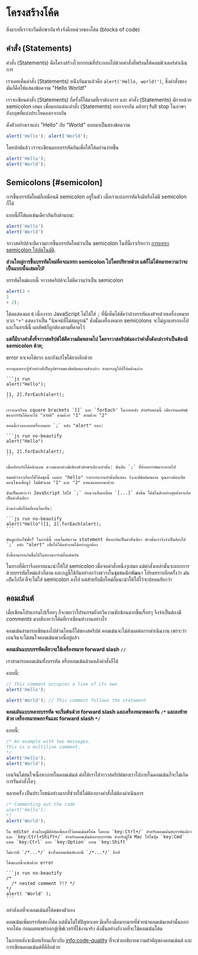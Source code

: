 # โครงสร้างโค้ด

สิ่งแรกที่เราจะเริ่มศึกษากันจริงจังคือหน่วยของโค้ด (blocks of code)

## คำสั่ง (Statements)

คำสั่ง (Statements) คือโครงสร้างไวยากรณ์ที่ประกอบไปด้วยคำสั่งที่พร้อมให้คอมพิวเตอร์ดำเนินการ

เราเคยเห็นคำสั่ง (Statements) หน่ึงกันมาแล้วคือ `alert('Hello, world!')`, ซึ่งคำสั่งของมันก็คือให้แสดงข้อความ "Hello World!"

เราจะเขียนคำสั่ง (Statements) กี่ครั้งก็ได้ตามที่เราต้องการ และ คำสั่ง (Statements) มักจบด้วย semicolon เสมอ เพื่อแยกแต่ละคำสั่ง (Statements) ออกจากกัน คล้ายๆ full stop ในภาษาอังกฤษที่แบ่งประโยคออกจากกัน

ดั่งตัวอย่างเราแบ่ง "Hello" กับ "World" ออกมาเป็นสองข้อความ

```js run no-beautify
alert('Hello'); alert('World');
```

โดยปกติแล้ว เราจะเขียนแยกบรรทัดกันเพื่อให้โค้ดอ่านง่ายขึ้น

```js run no-beautify
alert('Hello');
alert('World');
```

## Semicolons [#semicolon]

การขึ้นบรรทัดใหม่ก็เหมือนมี semicolon อยู่ในตัว เมื่อเราแบ่งบรรทัดจึงมีหรือไม่มี semicolon ก็ได้

แบบนี้ก็ได้ผลเช่นเดียวกันกับด้านบน:

```js run no-beautify
alert('Hello')
alert('World')
```

จาวาสคริปต์จะตีความการขึ้นบรรทัดใหม่ว่าเป็น semicolon ในที่นี้เราเรียกว่า [การแทรก semicolon ให้อัตโนมัติ](https://tc39.github.io/ecma262/#sec-automatic-semicolon-insertion).

**ส่วนใหญ่การขึ้นบรรทัดใหม่คือจะแทรก semicolon ไปโดยปริยายด้วย แต่ก็ไม่ได้หมายความว่าจะเป็นแบบนั้นเสมอไป!**

บรรทัดใหม่แบบนี้ จาวาสคริปต์จะไม่ตีความว่าเป็น semicolon

```js run no-beautify
alert(3 +
1
+ 2);
```

โค้ดแสดงผล `6` เนื่องจาก JavaScript ไม่ได้ใส่ `;` ที่นี่เห็นได้ชัดว่าถ้าบรรทัดลงท้ายด้วยเครื่องหมายบวก `"+"` แสดงว่าเป็น "นิพจน์ที่ไม่สมบูรณ์" ดังนั้นเครื่องหมาย semicolons จะไม่ถูกแทรกลงไป และในกรณีนี้ ผลลัพธ์ก็ถูกต้องตามที่คาดไว้

**แต่ก็มีบางคำสั่งที่จาวาสคริปต์ได้ตีความผิดพลาดไป โดยจาวาสคริปต์มองว่าคำสั่งดังกล่าวจำเป็นต้องมี semicolon ด้วย;**

error หาเจอได้ยาก และยังแก้ไขได้ยากอีกด้วย

````smart header="An example of an error"
หากคุณอยากรู้ตัวอย่างที่เป็นรูปธรรมของข้อผิดพลาดดังกล่าว สามารถดูได้ที่โค้ดด้านล่าง

```js run
alert("Hello");

[1, 2].forEach(alert);
```

เราจะมาเรียน square brackets `[]` และ `forEach' ในภายหลัง สำหรับตอนนี้ เพียงจำผลลัพธ์ของการรันโค้ดจะได้ "สวัสดี" ตามด้วย "1" ตามด้วย "2"

ตอนนี้เราลองลบเครื่องหมาย `;` หลัง "alert" ออก:

```js run no-beautify
alert("Hello")

[1, 2].forEach(alert);
```

เมื่อเทียบกับโค้ดด้านบน ความแตกต่างมีเพียงตัวอักษรเดียวเท่านั้น: นั่นคือ `;` ที่ท้ายบรรทัดแรกหายไป

สมมติว่าเราเรียกใช้โค้ดชุดนี้ เฉพาะ "hello" รายการแรกเท่านั้นที่แสดง (และมีข้อผิดพลาด คุณอาจต้องเปิดคอนโซลเพื่อดู) ไม่มีตัวเลข "1" และ "2" แสดงผลออกมาด้วย

นั่นเป็นเพราะว่า JavaScript ไม่ใส่ `;` ก่อนวงเล็บเหลี่ยม `[...]` ดังนั้น โค้ดในตัวอย่างสุดท้ายจะถือเป็นคำสั่งเดียว

ด้านล่างคือโค้ดที่เอนจิ้นเห็น:

```js run no-beautify
alert("Hello")[1, 2].forEach(alert);
```

มันดูแปลกใช่มั้ย? ในกรณีนี้ เอนจิ้นดันรวม statement ที่แยกกันเป็นคำสั่งเดียว ดัะงนั้นเราจึงจำเป็นต้องใส่ `;` หลัง "alert" เพื่อให้โค้ดทำงานได้อย่างถูกต้อง

สิ่งนี้สามารถเกิดขึ้นได้ในสถานการณ์อื่นเช่นกัน
````

ในทางที่ดีเราจึงอยากแนะนำให้ใส่ semicolon เมื่อจบคำสั่งหนึ่งๆเสมอ แม้คำสั่งเหล่านั้นจะแยกการด้วยบรรทัดใหม่แล้วก็ตาม และกฎนี้ใช้กันอย่างกว้างขวางในชุมชนนักพัฒนา โปรดทราบอีกครั้งว่า *มันเป็นไปได้* ที่จะไม่ใส่ semicolon ลงไป แต่สำหรับมือใหม่ก็แนะนำให้ใส่ไว้จะปลอดภัยกว่า

## คอมเม้นต์

เมื่อเขียนโปรแกรมไปเรื่อยๆ ก็จะพบว่าโปรแกรมยิ่งทวีความซับซ้อนมากขึ้นเรื่อยๆ จึงจำเป็นต้องมี *comments* มาอธิบายว่าโค้ดที่เราเขียนทำงานอย่างไร

คอมเม้นสามารถเขียนลงไปส่วนไหนก็ได้ของสคริปต์ คอมเม้นจะไม่ส่งผลต่อการดำเนินงาน เพราะว่า เอนจินจะไม่สนใจคอมเม้นพวกนี้อยู่แล้ว

**คอมเม้นแบบบรรทัดเดียวจะใช้เครื่องหมาย forward slash `//`**

เราสามารถคอมเม้นทั้งบรรทัด หรือคอมเม้นด้านหลังคำสั่งก็ได้

แบบนี้:

```js run
// This comment occupies a line of its own
alert('Hello');

alert('World'); // This comment follows the statement
```

**คอมเม้นแบบหลายบรรทัด จะเริ่มต้นด้วย forward slash และเครื่องหมายดอกจัน `/*` และลงท้ายด้วย เครื่องหมายดอกจันและ forward slash `*/`**

แบบนี้:

```js run
/* An example with two messages.
This is a multiline comment.
*/
alert('Hello');
alert('World');
```

เอนจินไม่สนใจเนื้อหาภายในคอมเม้นต์ ต่อให้เราใส่จาวาสคริปต์ของเราไปภายในคอมเม้นก็จะไม่เกิดการรันคำสั่งใดๆ

หลายครั้ง เป็นประโยชน์อย่างมากที่ช่วยให้ไม่ต้องบางคำสั่งไม่ต้องดำเนินการ

```js run
/* Commenting out the code
alert('Hello');
*/
alert('World');
```

```smart header="ใช้คีย์ลัด!"
ใน editor ส่วนใหญ่มีคีย์ลัดเพื่อเอาไว้คอมเม้นต์โค้ด โดยกด `key:Ctrl+/` สำหรับคอมเม้นต์บรรทัดเดียว และ `key:Ctrl+Shift+/` สำหรับคอมเม้นต์หลายบรรทัด สำหรับผู้ใช้ Mac ให้ใชปุ่ม `key:Cmd` แทน `key:Ctrl` และ `key:Option` แทน `key:Shift`
```

````warn header="คอมเม้นต์ซ้อนคอมเม้นต์ไม่ได้"
ไม่ควรมี `/*...*/` ข้างในคอมเม้นต์แบบนี้ `/*...*/` อีกที

โค้ดแบบนี้จะพังด้วย error

```js run no-beautify
/*
  /* nested comment ?!? */
*/
alert( 'World' );
```
````

อย่าลังเลที่จะคอมเม้นต์โค้ดของตัวเอง

คอมเม้นเพิ่มบรรทัดของโค้ด แต่นั่นไม่ใช่ปัญหาเลย มีเครื่องมือมากมายที่ช่วยนำคอมเม้นเหล่านั้นออกจากโค้ด ก่อนเผยแพร่ออกสู่เซิฟเวอร์ที่ใช้งานจริง ดังนั้นอย่างกังวลที่จะใช้คอมเม้นโค้ด

ในภายหลังจะมีบทเรียนเกี่ยวกับ <info:code-quality> ที่จะช่วยอธิบายความสำคัญของคอมเม้นต์ และการเขียนคอมเม้นต์ที่ดีอีกด้วย
